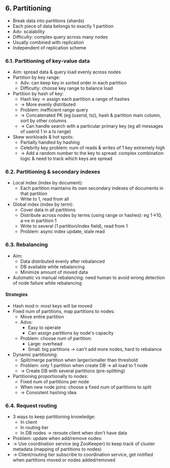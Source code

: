 ## 6. Partitioning
- Break data into partitions (shards)
- Each piece of data belongs to exactly 1 partition
- Adv: scalability
- Difficulty: complex query across many nodes
- Usually combined with replication
- Independent of replication scheme

### 6.1. Partitioning of key-value data
- Aim: spread data & query load evenly across nodes
- Partition by key range:
  - Adv: can keep key in sorted order in each partition
  - Difficulty: choose key range to balance load
- Partition by hash of key:
  - Hash key -> assign each partition a range of hashes
  - -> More evenly distributed
  - Problem: inefficient range query
  - -> Concatenated PK (eg (userid, ts)), hash & partition main column, sort by other columns
  - -> Can handle search with a particular primary key (eg all messages of userid 1 in a ts range)
- Skew workloads & hot spots:
  - Partially handled by hashing
  - Celebrity key problem: num of reads & writes of 1 key extremely high
  - -> Add a random number to the key to spread: complex combination logic & need to track which keys are spread

### 6.2. Partitioning & secondary indexes
- Local index (index by document):
  - Each partition maintains its own secondary indexes of documents in that partition
  - Write to 1, read from all
- Global index (index by term):
  - Cover data in all partitions
  - Distribute across nodes by terms (using range or hashes): eg 1->10, a->e in partition 1
  - Write to several (1 partition/index field), read from 1
  - Problem: async index update, stale read

### 6.3. Rebalancing
- Aim:
  - Data distributed evenly after rebalanced
  - DB available while rebalancing
  - Minimize amount of moved data
- Automatic vs manual rebalancing: need human to avoid wrong detection of node failure while rebalancing
#### Strategies
- Hash mod n: most keys will be moved
- Fixed num of partitions, map partitions to nodes:
  - Move entire partition
  - Advs:
    - Easy to operate
    - Can assign partitions by node's capacity
  - Problem: choose num of partition:
    - Large: overhead
    - Small: big partitions -> can't add more nodes, hard to rebalance
- Dynamic partitioning:
  - Split/merge partition when larger/smaller than threshold
  - Problem: only 1 partition when create DB -> all load to 1 node 
  - -> Create DB with several partitions (pre-splitting)
- Partitioning proportionally to nodes:
  - Fixed num of partitions per node
  - When new node joins: choose a fixed num of partitions to split 
  - -> Consistent hashing idea

### 6.4. Request routing
- 3 ways to keep partitioning knowledge:
  - In client
  - In routing tier
  - In DB nodes -> reroute client when don't have data
- Problem: update when add/remove nodes:
- -> Use coordination service (eg ZooKeeper) to keep track of cluster metadata (mapping of partitions to nodes)
- -> Client/routing tier subscribe to coordination service, get notified when partitions moved or nodes added/removed
